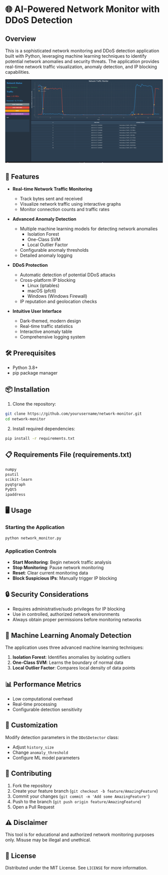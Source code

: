 # 🌐 AI-Powered Network Monitor with DDoS Detection

## Overview

This is a sophisticated network monitoring and DDoS detection application built with Python, leveraging machine learning techniques to identify potential network anomalies and security threats. The application provides real-time network traffic visualization, anomaly detection, and IP blocking capabilities.

![Network Monitor Screenshot](screenshot.png)  <!-- Replace with an actual screenshot when available -->

## 🚀 Features

- **Real-time Network Traffic Monitoring**
  - Track bytes sent and received
  - Visualize network traffic using interactive graphs
  - Monitor connection counts and traffic rates

- **Advanced Anomaly Detection**
  - Multiple machine learning models for detecting network anomalies
    - Isolation Forest
    - One-Class SVM
    - Local Outlier Factor
  - Configurable anomaly thresholds
  - Detailed anomaly logging

- **DDoS Protection**
  - Automatic detection of potential DDoS attacks
  - Cross-platform IP blocking
    - Linux (iptables)
    - macOS (pfctl)
    - Windows (Windows Firewall)
  - IP reputation and geolocation checks

- **Intuitive User Interface**
  - Dark-themed, modern design
  - Real-time traffic statistics
  - Interactive anomaly table
  - Comprehensive logging system

## 🛠 Prerequisites

- Python 3.8+
- pip package manager

## 📦 Installation

1. Clone the repository:
```bash
git clone https://github.com/yourusername/network-monitor.git
cd network-monitor
```

2. Install required dependencies:
```bash
pip install -r requirements.txt
```

## 📋 Requirements File (requirements.txt)
```
numpy
psutil
scikit-learn
pyqtgraph
PyQt5
ipaddress
```

## 🖥 Usage

### Starting the Application
```bash
python network_monitor.py
```

### Application Controls
- **Start Monitoring**: Begin network traffic analysis
- **Stop Monitoring**: Pause network monitoring
- **Reset**: Clear current monitoring data
- **Block Suspicious IPs**: Manually trigger IP blocking

## 🔒 Security Considerations

- Requires administrative/sudo privileges for IP blocking
- Use in controlled, authorized network environments
- Always obtain proper permissions before monitoring networks

## 🤖 Machine Learning Anomaly Detection

The application uses three advanced machine learning techniques:
1. **Isolation Forest**: Identifies anomalies by isolating outliers
2. **One-Class SVM**: Learns the boundary of normal data
3. **Local Outlier Factor**: Compares local density of data points

## 📊 Performance Metrics

- Low computational overhead
- Real-time processing
- Configurable detection sensitivity

## 🔧 Customization

Modify detection parameters in the `DDoSDetector` class:
- Adjust `history_size`
- Change `anomaly_threshold`
- Configure ML model parameters

## 🤝 Contributing

1. Fork the repository
2. Create your feature branch (`git checkout -b feature/AmazingFeature`)
3. Commit your changes (`git commit -m 'Add some AmazingFeature'`)
4. Push to the branch (`git push origin feature/AmazingFeature`)
5. Open a Pull Request

## ⚠️ Disclaimer

This tool is for educational and authorized network monitoring purposes only. Misuse may be illegal and unethical.

## 📄 License

Distributed under the MIT License. See `LICENSE` for more information.
